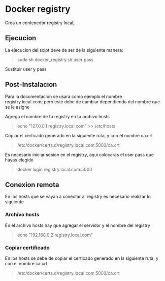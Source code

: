# Docker registry

Crea un contenedor registry local, 

## Ejecucion
La ejecucion del scipt deve de ser de la siguiente manera:

> sudo sh docker_registry.sh user pass

Sustituir user y pass

## Post-Instalacion
Para la documentacion se usara como ejemplo el nombre registry.local.com, pero este debe de cambiar dependiendo del nombre que se le asigne

Agrega el nombre de tu registry en tu archivo hosts
> echo "127.0.0.1 registry.local.com" >> /etc/hosts

Copiar el certicado generado en la siguiente ruta, y con el nombre ca.crt
> /etc/docker/certs.d/registry.local.com:5000/ca.crt

Es necesario iniciar sesion en el registry, aqui colocaras el user pass que hayas elegido
> docker login registry.local.com:5000

## Conexion remota
En los hosts que se vayan a conectar al registry es necesario realizar lo siguiente
### Archivo hosts
En el archivo hosts hay que agregar el servidor y el nombre del registry
> echo "192.168.0.2 registry.local.com"
### Copiar certificado
En los hosts se debe de copiar el certicado generado en la siguiente ruta, y con el nombre ca.crt
> /etc/docker/certs.d/registry.local.com:5000/ca.crt
